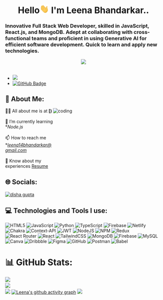 <h1 align="center">Hello<img src="https://raw.githubusercontent.com/ABSphreak/ABSphreak/master/gifs/Hi.gif" width="30px"> I'm Leena Bhandarkar..

</h1> 

<h3>Innovative Full Stack Web Developer, skilled in JavaScript, React.js, and
MongoDB. Adept at collaborating with cross-functional
teams and proficient in using Generative AI for efficient
software development. Quick to learn and apply new
technologies.</h3>

<div align="center">
 <img src="https://github.com/Anmol-Baranwal/Cool-GIFs-For-GitHub/assets/74038190/80728820-e06b-4f96-9c9e-9df46f0cc0a5" width="1000">
  
</div>

 <br/>
 
 -   ![](https://komarev.com/ghpvc/?username=DishaGupta27&color=blueviolet&style=plastic&label=VISITORS)
 -   <a href="https://github.com/DishaGupta27?tab=followers"><img src="https://img.shields.io/github/followers/DishaGupta27?label=Followers&style=social" alt="GitHub Badge"></a>
  


## 💫 About Me:
<img align="right" alt="coding" height="200px" width="350px" src="https://github.com/Anmol-Baranwal/Cool-GIFs-For-GitHub/assets/74038190/85cb9521-97c0-4a65-9358-7db8099fac7f">

🙋‍♂️ All about me is at **[)**<br><br>🌱 I’m currently learning **Node.js*<br><br> 📫 How to reach me **leena14bhandarkar@gmail.com*<br><br>📄 Know about my experiences [Resume](https://drive.google.com/file/d/11BiMxh32rLmaEgR0mkLr0_bFkTrXn7Dj/view?usp=sharing)

## 🌐 Socials:
<a href="https://www.linkedin.com/in/leena-bhandarkar-17ba6830a/" target="blank"><img align="center" src="https://raw.githubusercontent.com/rahuldkjain/github-profile-readme-generator/master/src/images/icons/Social/linked-in-alt.svg" alt="disha gupta" height="30" width="40" /></a>


## 💻 Technologies and Tools I use:
![HTML5](https://img.shields.io/badge/html5-%23E34F26.svg?style=for-the-badge&logo=html5&logoColor=white) ![JavaScript](https://img.shields.io/badge/javascript-%23323330.svg?style=for-the-badge&logo=javascript&logoColor=%23F7DF1E) ![Python](https://img.shields.io/badge/python-3670A0?style=for-the-badge&logo=python&logoColor=ffdd54) ![TypeScript](https://img.shields.io/badge/typescript-%23007ACC.svg?style=for-the-badge&logo=typescript&logoColor=white) ![Firebase](https://img.shields.io/badge/firebase-%23039BE5.svg?style=for-the-badge&logo=firebase) ![Netlify](https://img.shields.io/badge/netlify-%23000000.svg?style=for-the-badge&logo=netlify&logoColor=#00C7B7) ![Chakra](https://img.shields.io/badge/chakra-%234ED1C5.svg?style=for-the-badge&logo=chakraui&logoColor=white) ![Context-API](https://img.shields.io/badge/Context--Api-000000?style=for-the-badge&logo=react) ![JWT](https://img.shields.io/badge/JWT-black?style=for-the-badge&logo=JSON%20web%20tokens) ![NodeJS](https://img.shields.io/badge/node.js-6DA55F?style=for-the-badge&logo=node.js&logoColor=white) ![NPM](https://img.shields.io/badge/NPM-%23CB3837.svg?style=for-the-badge&logo=npm&logoColor=white) ![Redux](https://img.shields.io/badge/redux-%23593d88.svg?style=for-the-badge&logo=redux&logoColor=white) ![React Router](https://img.shields.io/badge/React_Router-CA4245?style=for-the-badge&logo=react-router&logoColor=white) ![React](https://img.shields.io/badge/react-%2320232a.svg?style=for-the-badge&logo=react&logoColor=%2361DAFB) ![TailwindCSS](https://img.shields.io/badge/tailwindcss-%2338B2AC.svg?style=for-the-badge&logo=tailwind-css&logoColor=white) ![MongoDB](https://img.shields.io/badge/MongoDB-%234ea94b.svg?style=for-the-badge&logo=mongodb&logoColor=white) ![Firebase](https://img.shields.io/badge/firebase-a08021?style=for-the-badge&logo=firebase&logoColor=ffcd34) ![MySQL](https://img.shields.io/badge/mysql-4479A1.svg?style=for-the-badge&logo=mysql&logoColor=white) ![Canva](https://img.shields.io/badge/Canva-%2300C4CC.svg?style=for-the-badge&logo=Canva&logoColor=white) ![Dribbble](https://img.shields.io/badge/Dribbble-EA4C89?style=for-the-badge&logo=dribbble&logoColor=white) ![Figma](https://img.shields.io/badge/figma-%23F24E1E.svg?style=for-the-badge&logo=figma&logoColor=white) ![GitHub](https://img.shields.io/badge/github-%23121011.svg?style=for-the-badge&logo=github&logoColor=white) ![Postman](https://img.shields.io/badge/Postman-FF6C37?style=for-the-badge&logo=postman&logoColor=white) ![Babel](https://img.shields.io/badge/Babel-F9DC3e?style=for-the-badge&logo=babel&logoColor=black)
# 📊 GitHub Stats:

![](https://github-readme-stats.vercel.app/api?username=Leena-Bhandarkar&theme=dark&hide_border=false&include_all_commits=false&count_private=false)<br/>
![](https://github-readme-streak-stats.herokuapp.com/?user=Leena-Bhandarkar&theme=dark&hide_border=false)<br/>
![](https://github-readme-stats.vercel.app/api/top-langs/?username=DishaGupta27&theme=dark&hide_border=false&include_all_commits=false&count_private=false&layout=compact)
[![Leena's github activity graph](https://github-readme-activity-graph.vercel.app/graph?username=Leena-Bhandarkar&bg_color=241f31&color=deddda&line=53b14f&point=deddda&area=true&hide_border=true)](https://github.com/Leena-Bhandarkar/github-readme-activity-graph)
[![](https://visitcount.itsvg.in/api?id=Leena-Bhandarkar&icon=0&color=0)](https://visitcount.itsvg.in)
